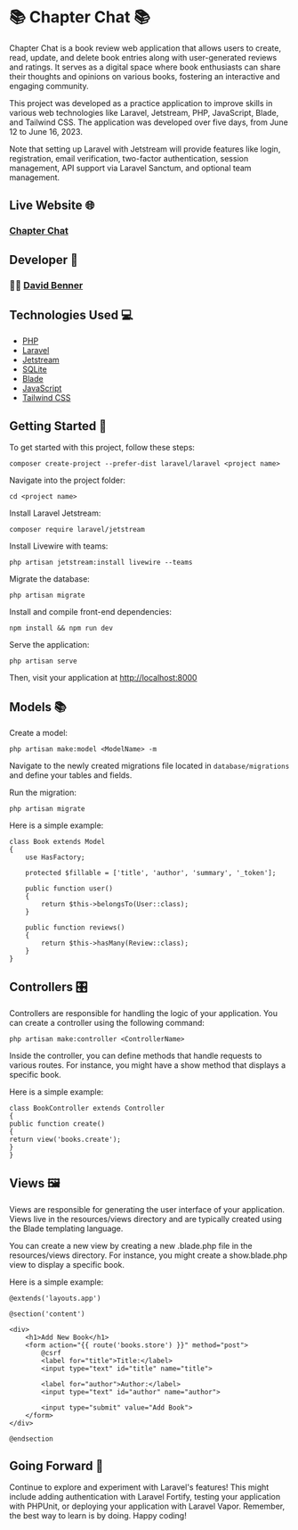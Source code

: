 # 📚 Chapter Chat 📚

Chapter Chat is a book review web application that allows users to create, read, update, and delete book entries along with user-generated reviews and ratings. It serves as a digital space where book enthusiasts can share their thoughts and opinions on various books, fostering an interactive and engaging community.

This project was developed as a practice application to improve skills in various web technologies like Laravel, Jetstream, PHP, JavaScript, Blade, and Tailwind CSS. The application was developed over five days, from June 12 to June 16, 2023.

Note that setting up Laravel with Jetstream will provide features like login, registration, email verification, two-factor authentication, session management, API support via Laravel Sanctum, and optional team management.

## Live Website 🌐

### [Chapter Chat](https://yy6ch72tjzlggo2633s7cqez7i0utocc.lambda-url.us-east-2.on.aws/)

## Developer 🤝

### 🧑‍💻 [David Benner](https://github.com/davebenner14)

## Technologies Used 💻

-   [PHP](https://www.php.net/)
-   [Laravel](https://laravel.com/)
-   [Jetstream](https://jetstream.laravel.com/)
-   [SQLite](https://www.sqlite.org/index.html)
-   [Blade](https://laravel.com/docs/8.x/blade)
-   [JavaScript](https://developer.mozilla.org/en-US/docs/Web/JavaScript)
-   [Tailwind CSS](https://tailwindcss.com/)

## Getting Started 🚀

To get started with this project, follow these steps:

```
composer create-project --prefer-dist laravel/laravel <project name>
```

Navigate into the project folder:

```
cd <project name>
```

Install Laravel Jetstream:

```
composer require laravel/jetstream
```

Install Livewire with teams:

```
php artisan jetstream:install livewire --teams
```

Migrate the database:

```
php artisan migrate
```

Install and compile front-end dependencies:

```
npm install && npm run dev
```

Serve the application:

```
php artisan serve
```

Then, visit your application at [http://localhost:8000](http://localhost:8000)

## Models 📚

Create a model:

```
php artisan make:model <ModelName> -m
```

Navigate to the newly created migrations file located in `database/migrations` and define your tables and fields.

Run the migration:

```
php artisan migrate
```

Here is a simple example:

```
class Book extends Model
{
    use HasFactory;

    protected $fillable = ['title', 'author', 'summary', '_token'];

    public function user()
    {
        return $this->belongsTo(User::class);
    }

    public function reviews()
    {
        return $this->hasMany(Review::class);
    }
}
```

## Controllers 🎛️

Controllers are responsible for handling the logic of your application. You can create a controller using the following command:

```
php artisan make:controller <ControllerName>
```

Inside the controller, you can define methods that handle requests to various routes. For instance, you might have a show method that displays a specific book.

Here is a simple example:

```
class BookController extends Controller
{
public function create()
{
return view('books.create');
}
}
```

## Views 🖼️

Views are responsible for generating the user interface of your application. Views live in the resources/views directory and are typically created using the Blade templating language.

You can create a new view by creating a new .blade.php file in the resources/views directory. For instance, you might create a show.blade.php view to display a specific book.

Here is a simple example:

```
@extends('layouts.app')

@section('content')

<div>
    <h1>Add New Book</h1>
    <form action="{{ route('books.store') }}" method="post">
        @csrf
        <label for="title">Title:</label>
        <input type="text" id="title" name="title">

        <label for="author">Author:</label>
        <input type="text" id="author" name="author">

        <input type="submit" value="Add Book">
    </form>
</div>

@endsection

```

## Going Forward 🚀

Continue to explore and experiment with Laravel's features! This might include adding authentication with Laravel Fortify, testing your application with PHPUnit, or deploying your application with Laravel Vapor. Remember, the best way to learn is by doing. Happy coding!

